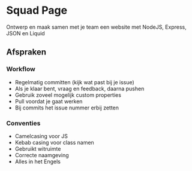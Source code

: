 # Squad Page
Ontwerp en maak samen met je team een website met NodeJS, Express, JSON en Liquid

## Afspraken 

### Workflow
* Regelmatig committen (kijk wat past bij je issue)
* Als je klaar bent, vraag en feedback, daarna pushen
* Gebruik zoveel mogelijk custom properties
* Pull voordat je gaat werken
* Bij commits het issue nummer erbij zetten 

### Conventies
* Camelcasing voor JS
* Kebab casing voor class namen
* Gebruikt witruimte
* Correcte naamgeving
* Alles in het Engels
